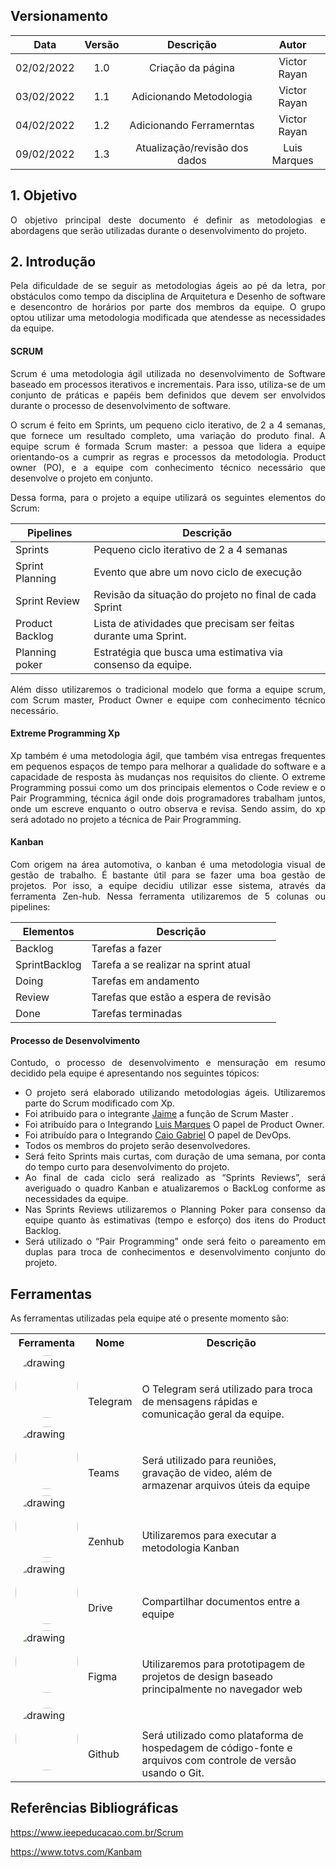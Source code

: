 ## Versionamento

|    Data    | Versão |           Descrição           |    Autor     |
| :--------: | :----: | :---------------------------: | :----------: |
| 02/02/2022 |  1.0   |       Criação da página       | Victor Rayan |
| 03/02/2022 |  1.1   |    Adicionando Metodologia    | Victor Rayan |
| 04/02/2022 |  1.2   |   Adicionando Ferramerntas    | Victor Rayan |
| 09/02/2022 |  1.3   | Atualização/revisão dos dados | Luis Marques |

## 1. Objetivo

<p align="justify">O objetivo principal deste documento é definir as metodologias e abordagens que serão utilizadas durante o desenvolvimento do projeto. </p>

## 2. Introdução

<p align="justify"> Pela dificuldade de se seguir as metodologias ágeis ao pé da letra, por obstáculos como tempo da disciplina de Arquitetura e Desenho de software e desencontro de horários por parte dos membros da equipe. O grupo optou utilizar uma metodologia modificada que atendesse as necessidades da equipe. </p>

#### SCRUM

<p align="justify"> Scrum é uma metodologia ágil utilizada no desenvolvimento de Software baseado em processos iterativos e incrementais. Para isso, utiliza-se de  um  conjunto de práticas e papéis bem definidos que devem ser envolvidos durante o processo de desenvolvimento de software. 
 </p>

<p align="justify"> O scrum é feito em Sprints, um pequeno ciclo iterativo, de 2 a 4 semanas, que fornece um resultado completo, uma variação do produto final. 
A equipe scrum é formada Scrum master: a pessoa que lidera a equipe orientando-os a cumprir as regras e processos da metodologia. Product owner (PO), e a equipe com conhecimento técnico necessário que desenvolve o projeto em conjunto. </p>

<p align="justify"> Dessa forma, para o projeto a equipe utilizará os seguintes elementos do Scrum:  </p>

| Pipelines       | Descrição                                                       |
| --------------- | --------------------------------------------------------------- |
| Sprints         | Pequeno ciclo iterativo de 2 a 4 semanas                        |
| Sprint Planning | Evento que abre um novo ciclo de execução                       |
| Sprint Review   | Revisão da situação do projeto no final de cada Sprint          |
| Product Backlog | Lista de atividades que precisam ser feitas durante uma Sprint. |
| Planning poker  | Estratégia que busca uma estimativa via consenso da equipe.     |

<p align="justify"> Além disso utilizaremos o tradicional modelo que forma a equipe scrum, com Scrum master, Product Owner e  equipe com conhecimento técnico necessário.  </p>

#### Extreme Programming Xp

<p align="justify"> Xp também é uma metodologia ágil, que também visa entregas frequentes em pequenos espaços de tempo para melhorar a qualidade do software e a capacidade de resposta às mudanças nos requisitos do cliente. O extreme Programming possui como um dos principais elementos o Code review e o Pair Programming, técnica ágil onde dois programadores trabalham juntos, onde um escreve enquanto o outro observa e revisa. Sendo assim, do xp será adotado no projeto a técnica de Pair Programming. </p>

#### Kanban

<p align="justify"> Com origem na área automotiva, o kanban é uma metodologia  visual de gestão de trabalho. É bastante útil para se fazer uma boa gestão de projetos. Por isso, a equipe decidiu utilizar esse sistema, através da ferramenta Zen-hub. Nessa ferramenta utilizaremos de 5 colunas ou pipelines:</p>

| Elementos     | Descrição                             |
| ------------- | ------------------------------------- |
| Backlog       | Tarefas a fazer                       |
| SprintBacklog | Tarefa a se realizar na sprint atual  |
| Doing         | Tarefas em andamento                  |
| Review        | Tarefas que estão a espera de revisão |
| Done          | Tarefas terminadas                    |

#### Processo de Desenvolvimento

<p align="justify"> Contudo, o processo de desenvolvimento e mensuração em resumo decidido pela equipe é apresentando nos seguintes tópicos:</p>

<ul align="justify">
    <li>O projeto será elaborado utilizando metodologias ágeis. Utilizaremos parte do Scrum modificado com Xp.</li>
    <li>Foi atribuido para o integrante <a href="https://github.com/JaimeJuan11" target="_blank">Jaime</a> a função de Scrum Master .</li>
    <li>Foi atribuído para o Integrando <a href="https://github.com/luisgfmarques" target="_blank">Luis Marques</a> O papel de Product Owner.</li>
    <li>Foi atribuído para o Integrando <a href="https://github.com/CaioGabrielAraujo" target="_blank">Caio Gabriel</a> O papel de DevOps.</li>
    <li> Todos os membros do projeto serão desenvolvedores.</li>
    <li>Será feito Sprints mais curtas, com duração de uma semana, por conta do tempo curto para desenvolvimento do projeto.</li>
    <li>Ao final de cada ciclo será realizado as “Sprints Reviews”, será averiguado o quadro Kanban e atualizaremos o BackLog conforme as necessidades da equipe.</li>
    <li>Nas Sprints Reviews utilizaremos o Planning Poker para consenso da equipe quanto às estimativas (tempo e esforço) dos itens do Product Backlog.</li>
    <li>Será utilizado o “Pair Programming” onde será feito o pareamento em duplas para troca de conhecimentos e desenvolvimento conjunto do projeto.</li>
    
</ul>

## Ferramentas

<p align="justify"> As ferramentas utilizadas pela equipe até o presente momento são:</p>

<table>
    <tr>
        <th>Ferramenta</th>
        <th>Nome</th>
        <th>Descrição</th>
    </tr>
    <tr>
        <td>
            <img src="../telegram.png" alt="drawing" style="width: 100px;border-radius: 50%;"/>
        </td>
        <td style="padding-top: 50px;">
            Telegram
        </td>
        <td style="padding-top: 50px;">
            <a  target="_blank">O Telegram será utilizado para troca de mensagens rápidas e comunicação geral da equipe.</a>
        </td>
    </tr>
        <tr>
        <td>
            <img src="../teams.jpeg" alt="drawing" style="width: 100px;border-radius: 50%;"/>
        </td>
        <td style="padding-top: 50px;">
            Teams
        </td>
        <td style="padding-top: 50px;">
            <a  target="_blank">Será utilizado para reuniões, gravação de video, além de armazenar arquivos úteis da equipe</a>
        </td>
    </tr>
    <tr>
        <td>
            <img src="../zenhub.png" alt="drawing" style="width: 100px;border-radius: 50%;"/>
        </td>
        <td style="padding-top: 50px;">
            Zenhub
        </td>
        <td style="padding-top: 50px;">
            <a  target="_blank">Utilizaremos para executar a metodologia Kanban</a>
        </td>
    </tr>
        <tr>
        <td>
            <img src="../drive.png" alt="drawing" style="width: 100px;border-radius: 50%;"/>
        </td>
        <td style="padding-top: 50px;">
            Drive
        </td>
        <td style="padding-top: 50px;">
            <a  target="_blank">Compartilhar documentos entre a equipe</a>
        </td>
    </tr>
     <tr>
        <td>
            <img src="../figma.png" alt="drawing" style="width: 100px;border-radius: 50%;"/>
        </td>
        <td style="padding-top: 50px;">
            Figma
        </td>
        <td style="padding-top: 50px;">
            <a  target="_blank">Utilizaremos para prototipagem de projetos de design baseado principalmente no navegador web</a>
        </td>
    </tr>
    <tr>
        <td>
            <img src="../github.png" alt="drawing" style="width: 100px;border-radius: 50%;"/>
        </td>
        <td style="padding-top: 50px;">
           Github
        </td>
        <td style="padding-top: 50px;">
            <a target="_blank">
            Será utilizado como plataforma de hospedagem de código-fonte e arquivos com controle de versão usando o Git.</a>
        </td>
    </tr>
</table>

## Referências Bibliográficas

https://www.ieepeducacao.com.br/Scrum

https://www.totvs.com/Kanbam
